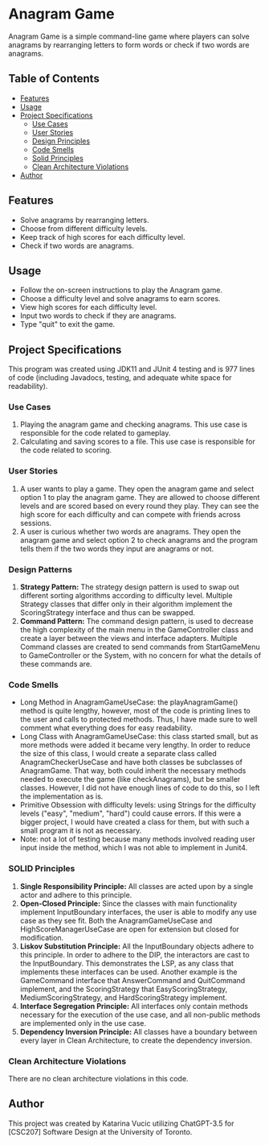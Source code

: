 # Anagram Game

Anagram Game is a simple command-line game where players can solve anagrams by rearranging letters to form words or
check if two words are anagrams.

## Table of Contents

- [Features](#features)
- [Usage](#usage)
- [Project Specifications](#project-specifications)
    - [Use Cases](#use-cases)
    - [User Stories](#user-stories)
    - [Design Principles](#design-patterns)
    - [Code Smells](#code-smells)
    - [Solid Principles](#solid-principles)
    - [Clean Architecture Violations](#clean-architecture-violations)
- [Author](#author)

## Features

- Solve anagrams by rearranging letters.
- Choose from different difficulty levels.
- Keep track of high scores for each difficulty level.
- Check if two words are anagrams.

## Usage

- Follow the on-screen instructions to play the Anagram game.
- Choose a difficulty level and solve anagrams to earn scores.
- View high scores for each difficulty level.
- Input two words to check if they are anagrams.
- Type "quit" to exit the game.

## Project Specifications

This program was created using JDK11 and JUnit 4 testing and is 977 lines of code (including Javadocs, testing, and adequate white space
for readability).

### Use Cases

1. Playing the anagram game and checking anagrams. This use case is responsible for the code related to gameplay.
2. Calculating and saving scores to a file. This use case is responsible for the code related to scoring.

### User Stories

1. A user wants to play a game. They open the anagram game and select option 1 to play the anagram game. They are
   allowed to choose different levels and are scored based on every round they play. They can see the high score for
   each difficulty and can compete with friends across sessions.
2. A user is curious whether two words are anagrams. They open the anagram game and select option 2 to check anagrams
   and the program tells them if the two words they input are anagrams or not.

### Design Patterns

1. **Strategy Pattern:** The strategy design pattern is used to swap out different sorting algorithms according to
   difficulty level. Multiple Strategy classes that differ only in their algorithm implement the ScoringStrategy interface
   and thus can be swapped.
2. **Command Pattern:** The command design pattern, is used to decrease the high complexity of the main menu in the
   GameController class and create a layer between the views and interface adapters. Multiple Command classes are created
   to send commands from StartGameMenu to GameController or the System, with no concern for what the details of these
   commands are.

### Code Smells
- Long Method in AnagramGameUseCase: the playAnagramGame() method is quite lengthy, however, most of the code is printing
  lines to the user and calls to protected methods. Thus, I have made sure to well comment what everything does for easy
  readability.
- Long Class with AnagramGameUseCase: this class started small, but as more methods were added it became very lengthy. In order to reduce
  the size of this class, I would create a separate class called AnagramCheckerUseCase and have both classes be subclasses of AnagramGame.
  That way, both could inherit the necessary methods needed to execute the game (like checkAnagrams), but be smaller classes. However, I did
  not have enough lines of code to do this, so I left the implementation as is.
- Primitive Obsession with difficulty levels: using Strings for the difficulty levels ("easy", "medium", "hard") could
  cause errors. If this were a bigger project, I would have created a class for them, but with such a small program it is
  not as necessary.
- Note: not a lot of testing because many methods involved reading user input inside the method, which I was not able to
implement in Junit4.

### SOLID Principles

1. **Single Responsibility Principle:** All classes are acted upon by a single actor and adhere to this principle.
2. **Open-Closed Principle:** Since the classes with main functionality implement InputBoundary interfaces, the user is
   able to modify any use case as they see fit. Both the AnagramGameUseCase and HighScoreManagerUseCase are open for
   extension but closed for modification.
3. **Liskov Substitution Principle:** All the InputBoundary objects adhere to this principle. In order to adhere to the
   DIP, the interactors are cast to the InputBoundary. This demonstrates the LSP, as any class that implements these
   interfaces can be used. Another example is the GameCommand interface that AnswerCommand and QuitCommand implement, and
   the ScoringStrategy that EasyScoringStrategy, MediumScoringStrategy, and HardScoringStrategy implement.
4. **Interface Segregation Principle:** All interfaces only contain methods necessary for the execution of the use case,
   and all non-public methods are implemented only in the use case.
5. **Dependency Inversion Principle:** All classes have a boundary between every layer in Clean Architecture, to create
   the dependency inversion.

### Clean Architecture Violations

There are no clean architecture violations in this code.

## Author

This project was created by Katarina Vucic utilizing ChatGPT-3.5 for [CSC207] Software Design at the University of
Toronto.
